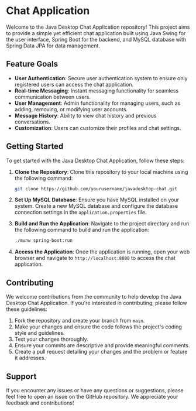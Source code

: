 # Chat Application

Welcome to the Java Desktop Chat Application repository! This project aims to provide a simple yet efficient chat application built using Java Swing for the user interface, Spring Boot for the backend, and MySQL database with Spring Data JPA for data management.

## Feature Goals

- **User Authentication**: Secure user authentication system to ensure only registered users can access the chat application.
- **Real-time Messaging**: Instant messaging functionality for seamless communication between users.
- **User Management**: Admin functionality for managing users, such as adding, removing, or modifying user accounts.
- **Message History**: Ability to view chat history and previous conversations.
- **Customization**: Users can customize their profiles and chat settings.

## Getting Started

To get started with the Java Desktop Chat Application, follow these steps:

1. **Clone the Repository**: Clone this repository to your local machine using the following command:

    ```bash
    git clone https://github.com/yourusername/javadesktop-chat.git
    ```

2. **Set Up MySQL Database**: Ensure you have MySQL installed on your system. Create a new MySQL database and configure the database connection settings in the `application.properties` file.

3. **Build and Run the Application**: Navigate to the project directory and run the following command to build and run the application:

    ```bash
    ./mvnw spring-boot:run
    ```

4. **Access the Application**: Once the application is running, open your web browser and navigate to `http://localhost:8080` to access the chat application.

## Contributing

We welcome contributions from the community to help develop the Java Desktop Chat Application. If you're interested in contributing, please follow these guidelines:

1. Fork the repository and create your branch from `main`.
2. Make your changes and ensure the code follows the project's coding style and guidelines.
3. Test your changes thoroughly.
4. Ensure your commits are descriptive and provide meaningful comments.
5. Create a pull request detailing your changes and the problem or feature it addresses.

## Support

If you encounter any issues or have any questions or suggestions, please feel free to open an issue on the GitHub repository. We appreciate your feedback and contributions!
